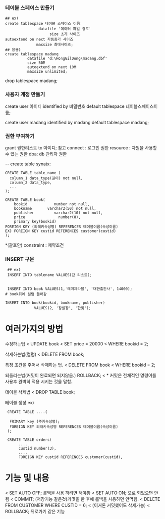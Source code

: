 ### 테이블 스페이스 만들기
```
## ex)
create tablespace 테이블 스페이스 이름
               datafile '데이터 파일 경로'
                    size 초기 사이즈
autoextend on next 자동증가 사이즈
              maxsize 최대사이즈;
## 응용)
create tablespace madang
          datafile 'd:\HongGilDong\madang.dbf' 
          size 50M
          autoextend on next 10M 
          maxsize unlimited;
```
drop tablespace madang;
          
### 사용자 계정 만들기

create user 아이디 identified by 비밀번호
default tablespace 테이블스페이스이름;

create user madang identified by madang 
default tablespace madang;

### 권한 부여하기

grant 권한리스트 to 아이디;
참고
connect : 로그인 권한
resource : 자원을 사용할 수 있는 권한
dba: db 관리자 권한

-- create table synatx:
```
CREATE TABLE table_name (
  column_1 data_type(길이) not null,
  column_2 data_type,
  ...
);
```
```
CREATE TABLE book(
    bookid            number not null,
    bookname       varchar2(50) not null,
    publisher         varchar2(10) not null,
    price               number(8),
    primary key(bookid)
FOREIGN KEY (외래키속성명) REFERENCES 테이블이름(속성이름)
EX) FOREIGN KEY custid REFERENCES customer(custid)
);
```
*(괄호안)
constraint : 제약조건


### INSERT 구문
``` 
 ## ex)
 INSERT INTO tablename VALUES(값 리스트);
 
 
 INSERT INTO book VALUES(1,'레미제라블', '대한출판사', 14000);
# book뒤에 컬럼 들어감

INSERT INTO book(bookid, bookname, publisher)
             VALUES(2, '장발장', '한빛');
```
# 여러가지의 방법 
수정하는법
 < UPDATE book
 < SET price = 20000
 < WHERE bookid = 2;

삭제하는법(컬럼)
  < DELETE FROM book;

특정 조건을 주어서 삭제하는 법.
 < DELETE FROM book
 < WHERE bookid = 2;

되돌리는법(커밋이 완료되면 되지않음.)
ROLLBACK;
 < * 커밋은 전체적인 명령어를 사용후 완벽히 적용 시키는 것을 말함.

테이블 삭제법
 < DROP TABLE book;

테이블 생성
 ex)
```
 CREATE TABLE ....(

  FRIMARY key (주키속성명);
  FOREIGN KEY 외래키속성명 REFERENCES 테이블이름(속성이름)
 );

 CREATE TABLE orders(
      ....
      custid number(3),
      ....
      FOREIGN KEY custid REFERENCES customer(custid),
```
# 기능 및 내용
 < SET AUTO OFF; 롤백을 사용 하려면 해야함
 < SET AUTO ON; 으로 되있으면 안됨
 < COMMIT; (저장기능 같은것)커밋을 한 후에 롤백을 사용하면 안먹힘.
 < DELETE FROM CUSTOMER WHERE CUSTID = 6;
 < (이거론 커밋했어도 삭제가능)
 < ROLLBACK; 뒤로가기 같은 기능
